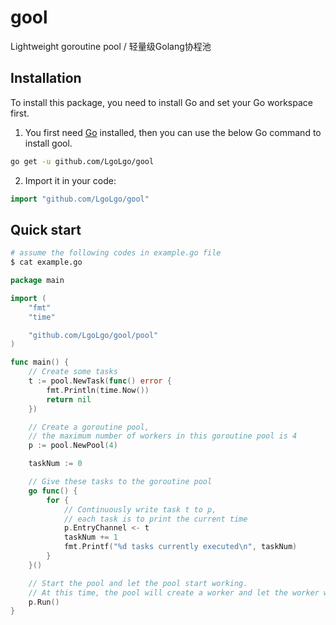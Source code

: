 # gool

Lightweight goroutine pool / 轻量级Golang协程池

## Installation

To install this package, you need to install Go and set your Go workspace first.

1. You first need [Go](https://golang.org/) installed, then you can use the below Go command to install gool.

```sh
go get -u github.com/LgoLgo/gool
```

2. Import it in your code:

```go
import "github.com/LgoLgo/gool"
```

## Quick start

```sh
# assume the following codes in example.go file
$ cat example.go
```

```go
package main

import (
	"fmt"
	"time"

	"github.com/LgoLgo/gool/pool"
)

func main() {
	// Create some tasks
	t := pool.NewTask(func() error {
		fmt.Println(time.Now())
		return nil
	})

	// Create a goroutine pool,
	// the maximum number of workers in this goroutine pool is 4
	p := pool.NewPool(4)

	taskNum := 0

	// Give these tasks to the goroutine pool
	go func() {
		for {
			// Continuously write task t to p,
			// each task is to print the current time
			p.EntryChannel <- t
			taskNum += 1
			fmt.Printf("%d tasks currently executed\n", taskNum)
		}
	}()

	// Start the pool and let the pool start working.
	// At this time, the pool will create a worker and let the worker work
	p.Run()
}
```